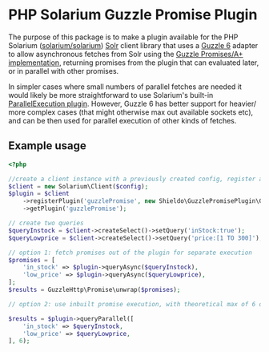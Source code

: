 # PHP Solarium Guzzle Promise Plugin

The purpose of this package is to make a plugin available for the PHP Solarium ([solarium/solarium](https://packagist.org/packages/solarium/solarium)) [Solr](http://lucene.apache.org/solr/) client library that uses a [Guzzle 6](http://docs.guzzlephp.org/en/latest/) adapter to allow asynchronous fetches from Solr using the [Guzzle Promises/A+ implementation](https://github.com/guzzle/promises), returning promises from the plugin that can evaluated later, or in parallel with other promises.

In simpler cases where small numbers of parallel fetches are needed it would likely be more straightforward to use Solarium's built-in [ParallelExecution plugin](http://solarium.readthedocs.io/en/stable/plugins/#parallelexecution-plugin). However, Guzzle 6 has better support for heavier/ more complex cases (that might otherwise max out available sockets etc), and can be then used for parallel execution of other kinds of fetches.

## Example usage

```php
<?php

//create a client instance with a previously created config, register and get the plugin
$client = new Solarium\Client($config);
$plugin = $client
    ->registerPlugin('guzzlePromise', new Shieldo\GuzzlePromisePlugin\GuzzlePromisePlugin())
    ->getPlugin('guzzlePromise');

// create two queries
$queryInstock = $client->createSelect()->setQuery('inStock:true');
$queryLowprice = $client->createSelect()->setQuery('price:[1 TO 300]');

// option 1: fetch promises out of the plugin for separate execution
$promises = [
    'in_stock' => $plugin->queryAsync($queryInstock),
    'low_price' => $plugin->queryAsync($queryLowprice),
];
$results = GuzzleHttp\Promise\unwrap($promises);

// option 2: use inbuilt promise execution, with theoretical max of 6 open sockets at one time

$results = $plugin->queryParallel([
    'in_stock' => $queryInstock,
    'low_price' => $queryLowprice,
], 6);
```
